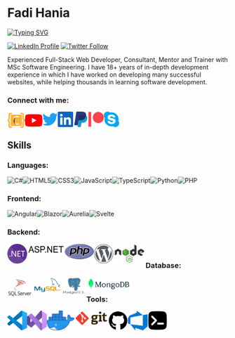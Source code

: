 # Fadi Hania

<!-- ## Full-Stack Web Developer -->
[![Typing SVG](https://readme-typing-svg.herokuapp.com?duration=2000&color=FCB33A&lines=Full-Stack+Web+Developer;Consultant;Mentor;Trainer)][coddict]

[![LinkedIn Profile](https://img.shields.io/badge/FADIHANIA-Profile-0077b5?style=for-the-badge&logo=linkedin)][linkedin]
[![Twitter Follow](https://img.shields.io/twitter/follow/fadihania?color=1DA1F2&logo=twitter&style=for-the-badge)](https://twitter.com/intent/follow?original_referer=https%3A%2F%2Fgithub.com%2Ffadihania&screen_name=fadihania)

Experienced Full-Stack Web Developer, Consultant, Mentor and Trainer with MSc Software Engineering. I have 18+ years of in-depth development experience in which I have worked on developing many successful websites, while helping thousands in learning software development.

### Connect with me:

[<img align="left" alt="Coddict" width="40px" src="icons/coddict.svg" />][coddict]
[<img align="left" alt="Coddict | youtube" width="40px" src="icons/youtube.svg" />][coddict]
[<img align="left" alt="fadihania | Twitter" width="35px" src="icons/twitter.svg" />][twitter]
[<img align="left" alt="fadihania | LinkedIn" width="35px" src="icons/linkedin.svg" />][linkedin]
[<img align="left" alt="Coddict | PayPal" width="35px" src="icons/paypal.svg" />][paypal]
[<img align="left" alt="Coddict | Patreon" width="35px" src="icons/patreon.svg" />][patreon]
[<img align="left" alt="fhania | Skype" width="35px" src="icons/skype.svg" />][skype]

<br />
<br />

## Skills
### Languages:

[<img align="left" alt="C#" title="C#" height="20px" src="https://img.shields.io/badge/C%23-239120.svg?style=flat-square&logo=c%20sharp&logoColor=white" />][linkedin]
[<img align="left" alt="HTML5" title="HTML5" height="20px" src="https://img.shields.io/badge/HTML5%20-E34F26.svg?&style=flat-square&logo=HTML5&logoColor=white" />][linkedin]
[<img align="left" alt="CSS3" title="CSS3" height="20px" src="https://img.shields.io/badge/CSS3%20-1572B6.svg?&style=flat-square&logo=css3&logoColor=white" />][linkedin]
[<img align="left" alt="JavaScript" title="JavaScript" height="20px" src="https://img.shields.io/badge/JavaScript%20-323330.svg?&style=flat-square&logo=javascript&logoColor=white" />][linkedin]
[<img align="left" alt="TypeScript" title="TypeScript" height="20px" src="https://img.shields.io/badge/TypeScript%20-007ACC.svg?&style=flat-square&logo=typescript&logoColor=white" />][linkedin]
[<img align="left" alt="Python" title="Python" height="20px" src="https://img.shields.io/badge/Python-323330.svg?&style=flat-square&logo=Python&logoColor=white" />][linkedin]
[<img align="left" alt="PHP" title="PHP" height="20px" src="https://img.shields.io/badge/PHP-777BB4.svg?&style=flat-square&logo=php&logoColor=white" />][linkedin]

<br />

### Frontend:
[<img align="left" alt="Angular" title="Angular" height="20px" src="https://img.shields.io/badge/Angular%20-DD0031.svg?&style=flat-square&logo=angular&logoColor=white" />][linkedin]
[<img align="left" alt="Blazor" title="Blazor" height="20px" src="https://img.shields.io/badge/Blazor%20-5C2D91.svg?&style=flat-square&logo=blazor&logoColor=white" />][linkedin]
[<img align="left" alt="Aurelia" title="Aurelia" height="20px" src="https://img.shields.io/badge/Aurelia-ED2B88.svg?&style=flat-square&logo=aurelia&logoColor=white" />][linkedin]
[<img align="left" alt="Svelte" title="Svelte" height="20px" src="https://img.shields.io/badge/Svelte%20-ff3e00.svg?&style=flat-square&logo=svelte&logoColor=white" />][linkedin]

<br />

### Backend:
[<img align="left" alt=".NET" title=".NET" height="45px" src="icons/dotnet.svg" />][linkedin]
[<img align="left" alt="ASP.NET" title="ASP.NET" height="25px" src="icons/aspnet.svg" />][linkedin]
[<img align="left" alt="PHP" title="PHP" height="35px" src="icons/php.svg" />][linkedin]
[<img align="left" alt="WordPress" title="WordPress" height="45px" src="icons/wordpress.svg" />][linkedin]
[<img align="left" alt="Node.js" title="Node.js" height="45px" src="icons/nodejs.svg" />][linkedin]

<br />

### Database:
[<img align="left" alt="Microsoft SQL Server" title="Microsoft SQL Server" height="45px" src="icons/sqlserver.svg" />][linkedin]
[<img align="left" alt="MySQL" title="MySQL" height="35px" src="icons/mysql.svg" />][linkedin]
[<img align="left" alt="PostgreSQL" title="PostgreSQL" height="40px" src="icons/postgresql.svg" />][linkedin]
[<img align="left" alt="MongoDB" title="MongoDB" height="30px" src="icons/mongodb.svg" />][linkedin]

<br />

### Tools:
[<img align="left" alt="Visual Studio Code" title="Visual Studio Code" height="45px" src="icons/vscode.svg" />][linkedin]
[<img align="left" alt="Visual Studio" title="Visual Studio" height="45px" src="icons/visualstudio.svg" />][linkedin]
[<img align="left" alt="Docker" title="Docker" height="45px" src="icons/docker.png" />][linkedin]
[<img align="left" alt="Git" title="Git" height="35px" src="icons/git.svg" />][linkedin]
[<img align="left" alt="GitHub" title="GitHub" height="45px" src="icons/github.svg" />][linkedin]
[<img align="left" alt="Azure DevOps" title="Azure DevOps" height="45px" src="icons/azure-devops.svg" />][linkedin]
[<img align="left" alt="Terminal" title="Terminal" height="45px" src="icons/terminal.svg" />][linkedin]

[coddict]: https://coddict.co
[youtube]: https://www.youtube.com/channel/UCfzYWnY6NI5JI9SlGl6NNuA
[linkedin]: https://linkedin.com/in/fadihania
[twitter]: https://twitter.com/fadihania
[skype]: https://join.skype.com/invite/aOv2PHNvzmWc
[paypal]: https://paypal.me/coddict
[patreon]: https://www.patreon.com/coddict

